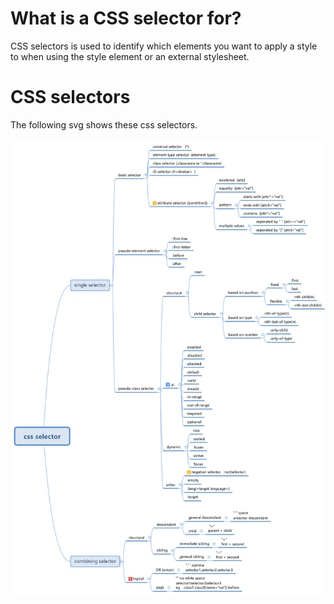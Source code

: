 # What is a CSS selector for?
CSS selectors is used to identify which elements you want to apply a style to when using the style element or an external stylesheet.

# CSS selectors
The following svg shows these css selectors.

![selectors](../assets/css_selector.svg)
